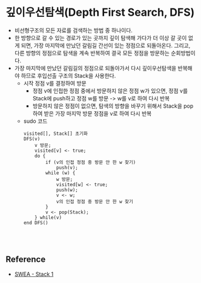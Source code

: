 # 깊이우선탐색(Depth First Search, DFS)
* 비선형구조의 모든 자료를 검색하는 방법 중 하나이다.
* 한 방향으로 갈 수 있는 경로가 있는 곳까지 깊이 탐색해 가다가 더 이상 갈 곳이 없게 되면, 가장 마지막에 만났던 갈림길 간선이 있는 정점으로 되돌아온다. 그리고, 다른 방향의 정점으로 탐색을 계속 반복하여 결국 모든 정점을 방문하는 순회방법이다.
* 가장 마지막에 만났던 갈림길의 정점으로 되돌아가서 다시 깊이우선탐색을 반복해야 하므로 후입선출 구조의 Stack을 사용한다. 
  * 시작 정점 v를 결정하여 방문
    * 정점 v에 인접한 정점 중에서 방문하지 않은 정점 w가 있으면, 정점 v를 Stack에 push하고 정점 w를 방문 -> w를 v로 하여 다시 반복
    * 방문하지 않은 정점이 없으면, 탐색의 방향을 바꾸기 위해서 Stack을 pop하여 받은 가장 마지막 방문 정점을 v로 하여 다시 반복
  * sudo 코드
    ```
    visited[], Stack[] 초기화
    DFS(v)
        v 방문;
        visited[v] <- true;
        do {
            if (v의 인접 정점 중 방문 안 한 w 찾기)
                push(v);
            while (w) {
                w 방문;
                visited[w] <- true;
                push(w);
                v <- w;
                v의 인접 정점 중 방문 안 한 w 찾기
            }
            v <- pop(Stack);
        } while(v)
    end DFS()
    ```
<br><br>

## Reference
* [SWEA - Stack 1](https://swexpertacademy.com/main/learn/course/subjectDetail.do?courseId=AVuPDN86AAXw5UW6&subjectId=AV184o76I7sCFAZN)